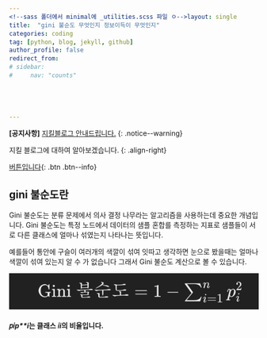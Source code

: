```yaml
---
<!--sass 폴더에서 minimal에 _utilities.scss 파일 ㅇ-->layout: single
title:  "gini 불순도 무엇인지 정보이득이 무엇인지"
categories: coding
tag: [python, blog, jekyll, github]
author_profile: false
redirect_from:
# sidebar:
#     nav: "counts"




---
```


**[공지사항]** [지킬블로그 안내드립니다.](https://mmistakes.github.io/minimal-mistakes/docs/quick-start-guide/)
{: .notice--warning}

지킬 블로그에 대하여 알아보겠습니다.
{: .align-right}   
<!-- 오른쪽정렬 -->
[버튼입니다](https://google.com){: .btn .btn--info}



## gini 불순도란

Gini 불순도는 분류 문제에서 의사 결정 나무라는 알고리즘을 사용하는데 중요한 개념입니다. Gini 불순도는 특정 노드에서 데이터의 샘플 혼합를 측정하는 지표로 샘플들이 서로 다른 클래스에 얼마나 섞였는지 나타나는 뜻입니다. 

예를들어 통안에 구슬이 여러개의 색깔이 섞여 잇따고 생각하면 눈으로 봤을때는 얼마나 색깔이 섞여 있는지 알 수 가 없습니다 그래서 Gini 불순도 계산으로 볼 수 있습니다. 

![image-20240517115708707](../images/2024-05-17-o/image-20240517115708707.png)

#### 𝑝𝑖*p**i*는 클래스 𝑖*i*의 비율입니다.

